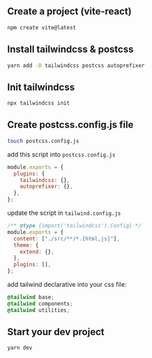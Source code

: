 ## Create a project (vite-react)

```sh
npm create vite@latest
```

## Install tailwindcss & postcss

```sh
yarn add -D tailwindcss postcss autoprefixer
```

## Init tailwindcss

```sh
npx tailwindcss init
```

## Create postcss.config.js file

```sh
touch postcss.config.js
```

add this script into `postcss.config.js`

```js
module.exports = {
  plugins: {
    tailwindcss: {},
    autoprefixer: {},
  },
};
```

update the script in `tailwind.config.js`

```js
/** @type {import('tailwindcss').Config} */
module.exports = {
  content: ["./src/**/*.{html,js}"],
  theme: {
    extend: {},
  },
  plugins: [],
};
```

add tailwind declarative into your css file:

```css
@tailwind base;
@tailwind components;
@tailwind utilities;
```

## Start your dev project

```sh
yarn dev
```
